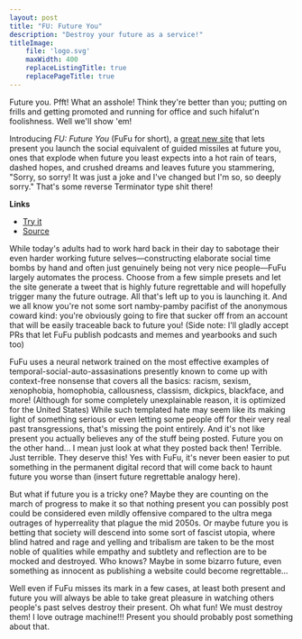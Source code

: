 ```yaml
---
layout: post
title: "FU: Future You"
description: "Destroy your future as a service!"
titleImage:
    file: 'logo.svg'
    maxWidth: 400
    replaceListingTitle: true
    replacePageTitle: true
---
```


Future you. Pfft! What an asshole! Think they're better than you; putting on frills and getting promoted and running for office and such hifalut'n foolishness. Well we'll show 'em!

Introducing *FU: Future You* (FuFu for short), a [great new site](https://mattbierner.github.io/fu-fu) that lets present you launch the social equivalent of guided missiles at future you, ones that explode when future you least expects into a hot rain of tears, dashed hopes, and crushed dreams and leaves future you stammering, "Sorry, so sorry! It was just a joke and I've changed but I'm so, so deeply sorry." That's some reverse Terminator type shit there!

**Links**

- [Try it](https://mattbierner.github.io/fu-fu)
- [Source](https://github.com/mattbierner/fu-fu)

While today's adults had to work hard back in their day to sabotage their even harder working future selves—constructing elaborate social time bombs by hand and often just genuinely being not very nice people—FuFu largely automates the process. Choose from a few simple presets and let the site generate a tweet that is highly future regrettable and will hopefully trigger many the future outrage. All that's left up to you is launching it. And we all know you're not some sort namby-pamby pacifist of the anonymous coward kind: you're obviously going to fire that sucker off from an account that will be easily traceable back to future you! (Side note: I'll gladly accept PRs that let FuFu publish podcasts and memes and yearbooks and such too)

FuFu uses a neural network trained on the most effective examples of temporal-social-auto-assasinations presently known to come up with context-free nonsense that covers all the basics: racism, sexism, xenophobia, homophobia, callousness, classism, dickpics, blackface<!--Seriously how does this keep happening!?!?-->, and more! (Although for some completely unexplainable reason, it is optimized for the United States) While such templated hate may seem like its making light of something serious or even letting some people off for their very real past transgressions, that's missing the point entirely. And it's not like present you actually believes any of the stuff being posted. Future you on the other hand... I mean just look at what they posted back then! Terrible. Just terrible. They deserve this! Yes with FuFu, it's never been easier to put something in the permanent digital record that will come back to haunt future you worse than (insert future regrettable analogy here).

But what if future you is a tricky one? Maybe they are counting on the march of progress to make it so that nothing present you can possibly post could be considered even mildly offensive compared to the ultra mega outrages of hyperreality that plague the mid 2050s. Or maybe future you is betting that society will descend into some sort of fascist utopia, where blind hatred and rage and yelling and tribalism are taken to be the most noble of qualities while empathy and subtlety and reflection are to be mocked and destroyed. Who knows? Maybe in some bizarro future, even something as innocent as publishing a website could become regrettable...

Well even if FuFu misses its mark in a few cases, at least both present and future you will always be able to take great pleasure in watching others people's past selves destroy their present. Oh what fun! We must destroy them! I love outrage machine!!! Present you should probably post something about that.
